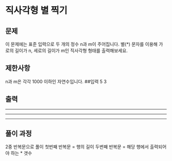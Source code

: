 # 직사각형 별 찍기
## 문제
 이 문제에는 표준 입력으로 두 개의 정수 n과 m이 주어집니다. 별(*) 문자를 이용해 가로의 길이가 n, 세로의 길이가 m인 직사각형 형태를 출력해보세요.
## 제한사항
n과 m은 각각 1000 이하인 자연수입니다.
##입력
5 3
## 출력
*****
*****
*****
## 풀이 과정
2중 반복문으로 풀이
첫번째 반복문 = 행의 길이
두번째 반복문 = 해당 행에서 출력되어야 하는 * 갯수
